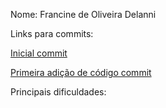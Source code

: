 Nome: Francine de Oliveira Delanni  

Links para commits:  

[Inicial commit](https://github.com/TIAG0MIRANDA/Trabalho-de-GCS-grupo-1/commit/d20ba7d64e7c21de6b94c6ade6f752e351574621)  

[Primeira adição de código commit](https://github.com/TIAG0MIRANDA/Trabalho-de-GCS-grupo-1/commit/ac7f76889e5d47c1c23722365c8c9774678218e7)  


Principais dificuldades: 
